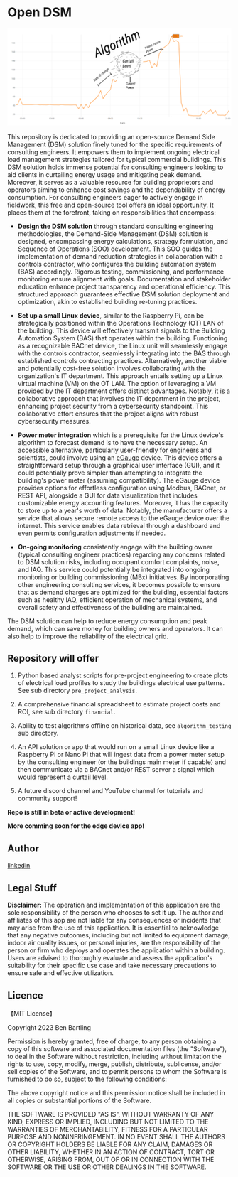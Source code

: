 # Open DSM

![Alt text](/algorithm_testing/plots/algorithm_snip.png)


This repository is dedicated to providing an open-source Demand Side Management (DSM) solution finely tuned for the specific requirements of consulting engineers. It empowers them to implement ongoing electrical load management strategies tailored for typical commercial buildings. This DSM solution holds immense potential for consulting engineers looking to aid clients in curtailing energy usage and mitigating peak demand. Moreover, it serves as a valuable resource for building proprietors and operators aiming to enhance cost savings and the dependability of energy consumption. For consulting engineers eager to actively engage in fieldwork, this free and open-source tool offers an ideal opportunity. It places them at the forefront, taking on responsibilities that encompass:

* **Design the DSM solution** through standard consulting engineering methodologies, the Demand-Side Management (DSM) solution is designed, encompassing energy calculations, strategy formulation, and Sequence of Operations (SOO) development. This SOO guides the implementation of demand reduction strategies in collaboration with a controls contractor, who configures the building automation system (BAS) accordingly. Rigorous testing, commissioning, and performance monitoring ensure alignment with goals. Documentation and stakeholder education enhance project transparency and operational efficiency. This structured approach guarantees effective DSM solution deployment and optimization, akin to established building re-tuning practices.

* **Set up a small Linux device**, similar to the Raspberry Pi, can be strategically positioned within the Operations Technology (OT) LAN of the building. This device will effectively transmit signals to the Building Automation System (BAS) that operates within the building. Functioning as a recognizable BACnet device, the Linux unit will seamlessly engage with the controls contractor, seamlessly integrating into the BAS through established controls contracting practices. Alternatively, another viable and potentially cost-free solution involves collaborating with the organization's IT department. This approach entails setting up a Linux virtual machine (VM) on the OT LAN. The option of leveraging a VM provided by the IT department offers distinct advantages. Notably, it is a collaborative approach that involves the IT department in the project, enhancing project security from a cybersecurity standpoint. This collaborative effort ensures that the project aligns with robust cybersecurity measures.

* **Power meter integration** which is a prerequisite for the Linux device's algorithm to forecast demand is to have the necessary setup. An accessible alternative, particularly user-friendly for engineers and scientists, could involve using an [eGauge](https://www.egauge.net/commercial-energy-monitor/) device. This device offers a straightforward setup through a graphical user interface (GUI), and it could potentially prove simpler than attempting to integrate the building's power meter (assuming compatibility). The eGauge device provides options for effortless configuration using Modbus, BACnet, or REST API, alongside a GUI for data visualization that includes customizable energy accounting features. Moreover, it has the capacity to store up to a year's worth of data. Notably, the manufacturer offers a service that allows secure remote access to the eGauge device over the internet. This service enables data retrieval through a dashboard and even permits configuration adjustments if needed.

* **On-going monitoring** consistently engage with the building owner (typical consulting engineer practices) regarding any concerns related to DSM solution risks, including occupant comfort complaints, noise, and IAQ. This service could potentially be integrated into ongoing monitoring or building commissioning (MBx) initiatives. By incorporating other engineering consulting services, it becomes possible to ensure that as demand charges are optimized for the building, essential factors such as healthy IAQ, efficient operation of mechanical systems, and overall safety and effectiveness of the building are maintained.

The DSM solution can help to reduce energy consumption and peak demand, which can save money for building owners and operators. It can also help to improve the reliability of the electrical grid.

## Repository will offer 

1. Python based analyst scripts for pre-project engineering to create plots of electrical load profiles to study the buildings electrical use patterns. See sub directory `pre_project_analysis`.

2. A comprehensive financial spreadsheet to estimate project costs and ROI, see sub directory `financial`.

3. Ability to test algorithms offline on historical data, see `algorithm_testing` sub directory.

4. An API solution or app that would run on a small Linux device like a Raspberry Pi or Nano Pi that will ingest data from a power meter setup by the consulting engineer (or the buildings main meter if capable) and then communicate via a BACnet and/or REST server a signal which would represent a curtail level.

5. A future discord channel and YouTube channel for tutorials and community support!

**Repo is still in beta or active development!**

**More comming soon for the edge device app!**

## Author

[linkedin](https://www.linkedin.com/in/ben-bartling-510a0961/)

## Legal Stuff

**Disclaimer:** The operation and implementation of this application are the sole responsibility of the person who chooses to set it up. The author and affiliates of this app are not liable for any consequences or incidents that may arise from the use of this application. It is essential to acknowledge that any negative outcomes, including but not limited to equipment damage, indoor air quality issues, or personal injuries, are the responsibility of the person or firm who deploys and operates the application within a building. Users are advised to thoroughly evaluate and assess the application's suitability for their specific use case and take necessary precautions to ensure safe and effective utilization.

## Licence

【MIT License】

Copyright 2023 Ben Bartling

Permission is hereby granted, free of charge, to any person obtaining a copy of this software and associated documentation files (the "Software"), to deal in the Software without restriction, including without limitation the rights to use, copy, modify, merge, publish, distribute, sublicense, and/or sell copies of the Software, and to permit persons to whom the Software is furnished to do so, subject to the following conditions:

The above copyright notice and this permission notice shall be included in all copies or substantial portions of the Software.

THE SOFTWARE IS PROVIDED "AS IS", WITHOUT WARRANTY OF ANY KIND, EXPRESS OR IMPLIED, INCLUDING BUT NOT LIMITED TO THE WARRANTIES OF MERCHANTABILITY, FITNESS FOR A PARTICULAR PURPOSE AND NONINFRINGEMENT. IN NO EVENT SHALL THE AUTHORS OR COPYRIGHT HOLDERS BE LIABLE FOR ANY CLAIM, DAMAGES OR OTHER LIABILITY, WHETHER IN AN ACTION OF CONTRACT, TORT OR OTHERWISE, ARISING FROM, OUT OF OR IN CONNECTION WITH THE SOFTWARE OR THE USE OR OTHER DEALINGS IN THE SOFTWARE.


